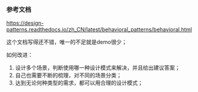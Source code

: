 ### 参考文档
https://design-patterns.readthedocs.io/zh_CN/latest/behavioral_patterns/behavioral.html

这个文档写得还不错，唯一的不足就是demo很少；

如何改进：
1. 设计多个场景，判断使用哪一种设计模式来解决，并且给出建议答案；
2. 自己也需要不断的梳理，对不同的场景分类；
3. 达到无论何种类型的需求，都可以用合理的设计模式；